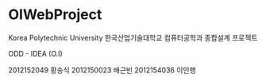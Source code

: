 # OIWebProject
Korea Polytechnic University
한국산업기술대학교 컴퓨터공학과 종합설계 프로젝트

ODD - IDEA (O.I)

2012152049 황송식
2012150023 배근빈
2012154036 이인행